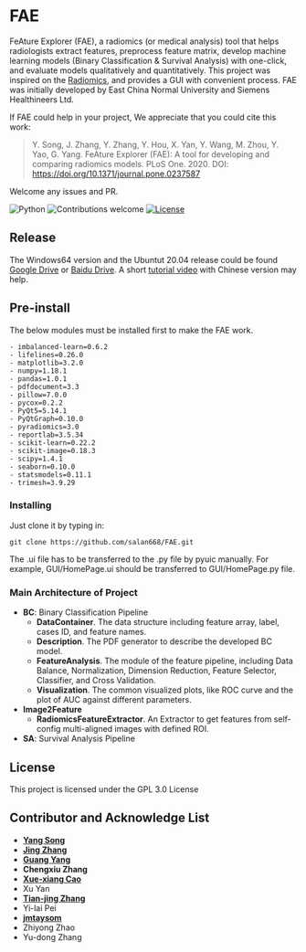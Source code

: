 # FAE

FeAture Explorer (FAE), a radiomics (or medical analysis) tool that helps radiologists extract features, preprocess feature matrix, develop machine learning models (Binary Classification & Survival Analysis) with one-click, and evaluate models qualitatively  and quantitatively. This project was inspired on the [Radiomics](http://www.radiomics.io/), and provides a GUI with convenient process. FAE was initially developed by East China Normal University and Siemens Healthineers Ltd. 

If FAE could help in your project, We appreciate that you could cite this work:

> Y. Song, J. Zhang, Y. Zhang, Y. Hou, X. Yan, Y. Wang, M. Zhou, Y. Yao, G. Yang. FeAture Explorer (FAE): A tool for developing and comparing radiomics models. PLoS One. 2020. DOI: https://doi.org/10.1371/journal.pone.0237587

Welcome any issues and PR. 

![Python](https://img.shields.io/badge/python-v3.7-blue.svg)
![Contributions welcome](https://img.shields.io/badge/contributions-welcome-orange.svg)
[![License](https://img.shields.io/badge/license-GPL3.0-blue.svg)](https://www.gnu.org/licenses/gpl-3.0.en.html)

## Release

The Windows64 version and the Ubuntut 20.04 release could be found [Google Drive](https://drive.google.com/open?id=1htts7YsfaxKtN1NeDcNU4iksXfjr_XyK) or [Baidu Drive](https://pan.baidu.com/s/1ha66TajeoT6dA-a4Qdt8fA). A short [tutorial video](https://www.bilibili.com/video/BV1yt4y1S79S/) with Chinese version may help.

## Pre-install
The below modules must be installed first to make the FAE work. 

```
- imbalanced-learn=0.6.2
- lifelines=0.26.0
- matplotlib=3.2.0
- numpy=1.18.1
- pandas=1.0.1
- pdfdocument=3.3
- pillow=7.0.0
- pycox=0.2.2
- PyQt5=5.14.1
- PyQtGraph=0.10.0
- pyradiomics=3.0
- reportlab=3.5.34
- scikit-learn=0.22.2
- scikit-image=0.18.3
- scipy=1.4.1
- seaborn=0.10.0
- statsmodels=0.11.1
- trimesh=3.9.29
```

### Installing
Just clone it by typing in:

```
git clone https://github.com/salan668/FAE.git
```
The .ui file has to be transferred to the .py file by pyuic manually. For example, GUI/HomePage.ui should be transferred to GUI/HomePage.py file. 

### Main Architecture of Project 
- **BC**: Binary Classification Pipeline
  - **DataContainer**. The data structure including feature array, label, cases ID, and feature names. 
  - **Description**. The PDF generator to describe the developed BC model.
  - **FeatureAnalysis**. The module of the feature pipeline, including Data Balance, Normalization, Dimension Reduction, Feature Selector, Classifier, and Cross Validation.
  - **Visualization**. The common visualized plots, like ROC curve and the plot of AUC against different parameters.
- **Image2Feature**
    - **RadiomicsFeatureExtractor**. An Extractor to get features from self-config multi-aligned images with defined ROI.
- **SA**: Survival Analysis Pipeline

## License 
This project is licensed under the GPL 3.0 License

## Contributor and Acknowledge List
- [**Yang Song**](https://github.com/salan668)
- [**Jing Zhang**](https://github.com/zhangjingcode)
- [**Guang Yang**](https://github.com/yg88)
- **Chengxiu Zhang**
- [**Xue-xiang Cao**](mailto:xuer_cao@hotmail.com)
- Xu Yan
- [**Tian-jing Zhang**](mailto:tianjingz@nvidia.com)
- Yi-lai Pei
- [**jmtaysom**](https://github.com/jmtaysom)
- Zhiyong Zhao
- Yu-dong Zhang
 
